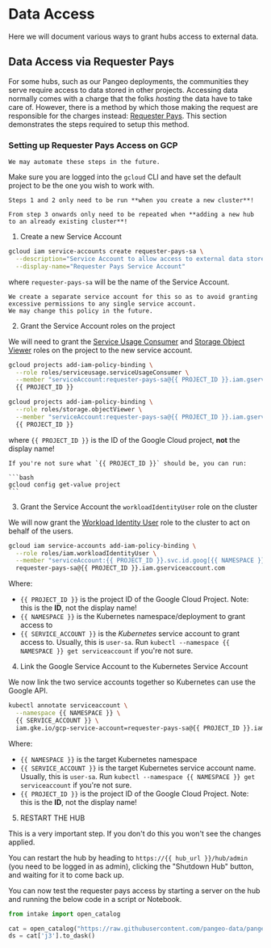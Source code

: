 # Data Access

Here we will document various ways to grant hubs access to external data.

## Data Access via Requester Pays

For some hubs, such as our Pangeo deployments, the communities they serve require access to data stored in other projects.
Accessing data normally comes with a charge that the folks _hosting_ the data have to take care of.
However, there is a method by which those making the request are responsible for the charges instead: [Requester Pays](https://cloud.google.com/storage/docs/requester-pays).
This section demonstrates the steps required to setup this method.

### Setting up Requester Pays Access on GCP

```{note}
We may automate these steps in the future.
```

Make sure you are logged into the `gcloud` CLI and have set the default project to be the one you wish to work with.

```{note}
Steps 1 and 2 only need to be run **when you create a new cluster**!

From step 3 onwards only need to be repeated when **adding a new hub to an already existing cluster**!
```

1. Create a new Service Account

```bash
gcloud iam service-accounts create requester-pays-sa \
  --description="Service Account to allow access to external data stored elsewhere in the cloud" \
  --display-name="Requester Pays Service Account"
```

where `requester-pays-sa` will be the name of the Service Account.

```{note}
We create a separate service account for this so as to avoid granting excessive permissions to any single service account.
We may change this policy in the future.
```

2. Grant the Service Account roles on the project

We will need to grant the [Service Usage Consumer](https://cloud.google.com/iam/docs/understanding-roles#service-usage-roles) and [Storage Object Viewer](https://cloud.google.com/iam/docs/understanding-roles#cloud-storage-roles) roles on the project to the new service account.

```bash
gcloud projects add-iam-policy-binding \
  --role roles/serviceusage.serviceUsageConsumer \
  --member "serviceAccount:requester-pays-sa@{{ PROJECT_ID }}.iam.gserviceaccount.com" \
  {{ PROJECT_ID }}

gcloud projects add-iam-policy-binding \
  --role roles/storage.objectViewer \
  --member "serviceAccount:requester-pays-sa@{{ PROJECT_ID }}.iam.gserviceaccount.com" \
  {{ PROJECT_ID }}
```

where `{{ PROJECT_ID }}` is the ID of the Google Cloud project, **not** the display name!

````{note}
If you're not sure what `{{ PROJECT_ID }}` should be, you can run:

```bash
gcloud config get-value project
```
````

3. Grant the Service Account the `workloadIdentityUser` role on the cluster

We will now grant the [Workload Identity User](https://cloud.google.com/iam/docs/understanding-roles#service-accounts-roles) role to the cluster to act on behalf of the users.

```bash
gcloud iam service-accounts add-iam-policy-binding \
  --role roles/iam.workloadIdentityUser \
  --member "serviceAccount:{{ PROJECT_ID }}.svc.id.goog[{{ NAMESPACE }}/{{ SERVICE_ACCOUNT }}]" \
  requester-pays-sa@{{ PROJECT_ID }}.iam.gserviceaccount.com
```

Where:

- `{{ PROJECT_ID }}` is the project ID of the Google Cloud Project.
  Note: this is the **ID**, not the display name!
- `{{ NAMESPACE }}` is the Kubernetes namespace/deployment to grant access to
- `{{ SERVICE_ACCOUNT }}` is the _Kubernetes_ service account to grant access to.
  Usually, this is `user-sa`.
  Run `kubectl --namespace {{ NAMESPACE }} get serviceaccount` if you're not sure.

4. Link the Google Service Account to the Kubernetes Service Account

We now link the two service accounts together so Kubernetes can use the Google API.

```bash
kubectl annotate serviceaccount \
  --namespace {{ NAMESPACE }} \
  {{ SERVICE_ACCOUNT }} \
  iam.gke.io/gcp-service-account=requester-pays-sa@{{ PROJECT_ID }}.iam.gserviceaccount.com
```

Where:

- `{{ NAMESPACE }}` is the target Kubernetes namespace
- `{{ SERVICE_ACCOUNT }}` is the target Kubernetes service account name.
  Usually, this is `user-sa`.
  Run `kubectl --namespace {{ NAMESPACE }} get serviceaccount` if you're not sure.
- `{{ PROJECT_ID }}` is the project ID of the Google Cloud Project.
  Note: this is the **ID**, not the display name!

5. RESTART THE HUB

This is a very important step.
If you don't do this you won't see the changes applied.

You can restart the hub by heading to `https://{{ hub_url }}/hub/admin` (you need to be logged in as admin), clicking the "Shutdown Hub" button, and waiting for it to come back up.

You can now test the requester pays access by starting a server on the hub and running the below code in a script or Notebook.

```python
from intake import open_catalog

cat = open_catalog("https://raw.githubusercontent.com/pangeo-data/pangeo-datastore/master/intake-catalogs/ocean/altimetry.yaml")
ds = cat['j3'].to_dask()
```
